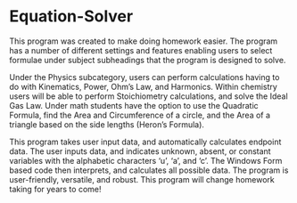 # Equation-Solver
This program was created to make doing homework easier. The program has a number of different settings and features enabling users to select formulae under subject subheadings that the program is designed to solve. 

Under the Physics subcategory, users can perform calculations having to do with Kinematics, Power, Ohm’s Law, and Harmonics. Within chemistry users will be able to perform Stoichiometry calculations, and solve the Ideal Gas Law. Under math students have the option to use the Quadratic Formula, find the Area and Circumference of a circle, and the Area of a triangle based on the side lengths (Heron’s Formula). 

This program takes user input data, and automatically calculates endpoint data. The user inputs data, and indicates unknown, absent, or constant variables with the alphabetic characters ‘u’, ‘a’, and ‘c’. The Windows Form based code then interprets, and calculates all possible data.  The program is user-friendly, versatile, and robust. This program will change homework taking for years to come!
